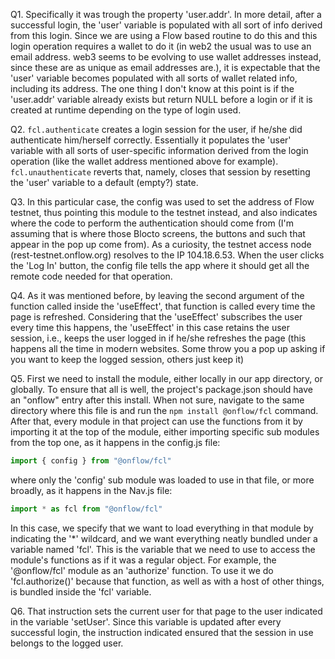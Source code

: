Q1. Specifically it was trough the property 'user.addr'. In more detail, after a successful login, the 'user' variable is populated with all sort of info derived from this login. Since we are using a Flow based routine to do this and this login operation requires a wallet to do it (in web2 the usual was to use an email address. web3 seems to be evolving to use wallet addresses instead, since these are as unique as email addresses are.), it is expectable that the 'user' variable becomes populated with all sorts of wallet related info, including its address. The one thing I don't know at this point is if the 'user.addr' variable already exists but return NULL before a login or if it is created at runtime depending on the type of login used.

Q2. `fcl.authenticate` creates a login session for the user, if he/she did authenticate him/herself correctly. Essentially it populates the 'user' variable with all sorts of user-specific information derived from the login operation (like the wallet address mentioned above for example). `fcl.unauthenticate` reverts that, namely, closes that session by resetting the 'user' variable to a default (empty?) state.

Q3. In this particular case, the config was used to set the address of Flow testnet, thus pointing this module to the testnet instead, and also indicates where the code to perform the authentication should come from (I'm assuming that is where those Blocto screens, the buttons and such that appear in the pop up come from). As a curiosity, the testnet access node  (rest-testnet.onflow.org) resolves to the IP 104.18.6.53.
When the user clicks the 'Log In' button, the config file tells the  app where it should get all the remote code needed for that operation.

Q4. As it was mentioned before, by leaving the second argument of the function called inside the 'useEffect', that function is called every time the page is refreshed. Considering that the 'useEffect' subscribes the user every time this happens, the 'useEffect' in this case retains the user session, i.e., keeps the user logged in if he/she refreshes the page (this happens all the time in modern websites. Some throw you a pop up asking if you want to keep the logged session, others just keep it)

Q5. First we need to install the module, either locally in our app directory, or globally. To ensure that all is well, the project's package.json should have an "onflow" entry after this install. When not sure, navigate to the same directory where this file is and run the `npm install @onflow/fcl` command. After that, every module in that project can use the functions from it by importing it at the top of the module, either importing specific sub modules from the top one, as it happens in the config.js file:

```javascript
import { config } from "@onflow/fcl"
```
where only the 'config' sub module was loaded to use in that file, or more broadly, as it happens in the Nav.js file:
```javascript
import * as fcl from "@onflow/fcl"
```
In this case, we specify that we want to load everything in that module by indicating the '*' wildcard, and we want everything neatly bundled under a variable named 'fcl'. This is the variable that we need to use to access the module's functions as if it was a regular object. For example, the '@onflow/fcl' module as an 'authorize' function. To use it we do 'fcl.authorize()' because that function, as well as with a host of other things, is bundled inside the 'fcl' variable.

Q6. That instruction sets the current user for that page to the user indicated in the variable 'setUser'. Since this variable is updated after every successful login, the instruction indicated ensured that the session in use belongs to the logged user.